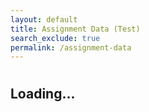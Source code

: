 ```yaml
---
layout: default
title: Assignment Data (Test)
search_exclude: true
permalink: /assignment-data
---
```


<div class="assignment">
    <h1 id="assignment_name"></h1>
    <h2 id="due_date">Loading...</h2>
    <p id="content"></p>
</div>
<div id="submission_body" style="display: none;">
    <h2>File Upload</h2> 
    <input type="file" id="fileInput" style="display: none">
    <label class="label" for="fileInput" id="customButton">Choose a File</label>
    <p id="fileName"></p>
    <button class="button" id="upload" onclick="submit()">Submit Assignment</button>
</div>

<script>
    var local = "http://localhost:8911";
    var deployed = "https://jcc.stu.nighthawkcodingsociety.com";
    const currentUrl = window.location.href;
    var fetchUrl = deployed;
    if (currentUrl.includes("localhost") || currentUrl.includes("127.0.0.1")) {
        fetchUrl = local;
    }

    // this is method to extract the query parameter from URL
    function getParameterByName(name, url) {
        if (!url) url = window.location.href;
        name = name.replace(/[\[\]]/g, '\\$&');
        var regex = new RegExp('[?&]' + name + '(=([^&#]*)|&|#|$)'),
            results = regex.exec(url);
        if (!results) return null;
        if (!results[2]) return '';
        return decodeURIComponent(results[2].replace(/\+/g, ' '));
    }

    function fetchAssignmentData() {
        // starting by extracting the assignment ID from query parameter
        var assignmentId = getParameterByName('id');
        if (assignmentId) {
            // Fetch assignment data using the assignment ID
            fetch(`${fetchUrl}/api/assignment/cookie/${assignmentId}`, {
                method: 'GET',
                mode: 'cors', // no-cors, *cors, same-origin
                cache: 'no-cache', // *default, no-cache, reload, force-cache, only-if-cached
                credentials: 'include', // include, *same-origin, omit
                headers: {
                    // No need to set 'content-type' for FormData, apparently
                },
            })
                .then(response => {
                    if (!response.ok) {
                        throw new Error('Network response was not ok');
                    }
                    return response.json();
                })
                .then(data => {
                    // Handle fetched assignment data here
                    console.log('Fetched assignment data:', data);
                    document.getElementById('assignment_name').innerHTML = data.name;
                    document.getElementById('due_date').innerHTML = `Due: ${new Date(data.dateDue).toLocaleString()}`;
                    document.getElementById('content').innerHTML = data.content;
                    document.getElementById('submission_body').style = "display: block;";
                })
                .catch(error => console.error('Error fetching assignment data:', error));
        }
    }

    window.onload = fetchAssignmentData;

    // RAYMOND CODE
    const submitFile = async (file) => {
        const formData = new FormData();
        formData.append('file', file);
        // formData.append('id', getParameterByName('id'));
        // // Get the current date and time in ISO 8601 format
        // const submissionTime = new Date().toISOString();
        // formData.append('submissionTime', submissionTime);

        // Get the current date and time in ISO 8601 format
        const submissionTime = new Date().toISOString();

        try {
            const response = await fetch(`${fetchUrl}/api/assignment/submit/${getParameterByName('id')}/${submissionTime}`, {
                method: 'POST',
                body: formData,
                mode: 'cors', // no-cors, *cors, same-origin
                cache: 'no-cache', // *default, no-cache, reload, force-cache, only-if-cached
                credentials: 'include', // include, *same-origin, omit
                headers: {
                    // No need to set 'content-type' for FormData, apparently
                },
            });

            if (!response.ok) {
                const errorMessage = await response.text();
                throw new Error(errorMessage);
            }

            const filePath = await response.text();
            console.log('File uploaded successfully:', filePath);
            document.getElementById('fileName').innerText = `File Name: ${file.name}`;

        } catch (error) {
            console.error('Error uploading file:', error.message);
        }
    };

    function submit() {
        const fileInput = document.getElementById('fileInput');
        const file = fileInput.files[0];
        
        if (file) {
            submitFile(file);
        } else {
            console.error('No file selected');
        }
    }

    // Update the custom button text when a file is selected
    const fileInput = document.getElementById('fileInput');
    fileInput.addEventListener('change', () => {
        const fileName = fileInput.files[0].name;
        document.getElementById('customButton').innerText = fileName;
    });
    </script>